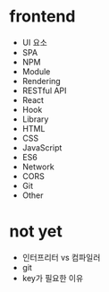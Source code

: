 # frontend

- UI 요소
- SPA
- NPM
- Module
- Rendering
- RESTful API
- React
- Hook
- Library
- HTML
- CSS
- JavaScript
- ES6
- Network
- CORS
- Git
- Other

# not yet

- 인터프리터 vs 컴파일러
- git
- key가 필요한 이유

